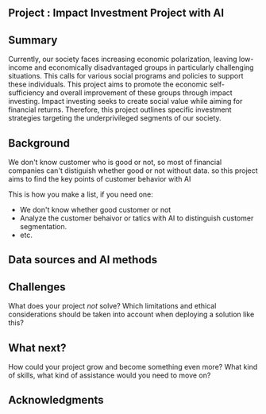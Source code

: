 ## Project : Impact Investment Project with AI 


## Summary

Currently, our society faces increasing economic polarization, leaving low-income and economically disadvantaged groups in particularly challenging situations. This calls for various social programs and policies to support these individuals. This project aims to promote the economic self-sufficiency and overall improvement of these groups through impact investing. Impact investing seeks to create social value while aiming for financial returns. Therefore, this project outlines specific investment strategies targeting the underprivileged segments of our society.


## Background

We don't know customer who is good or not, so most of financial companies can't distiguish whether good or not without data. so this project aims to find the key points of customer behavior with AI

This is how you make a list, if you need one:
* We don't know whether good customer or not
* Analyze the customer behaivor or tatics with AI to distinguish customer segmentation.
* etc.


## Data sources and AI methods

## Challenges

What does your project _not_ solve? Which limitations and ethical considerations should be taken into account when deploying a solution like this?

## What next?

How could your project grow and become something even more? What kind of skills, what kind of assistance would you  need to move on? 


## Acknowledgments

